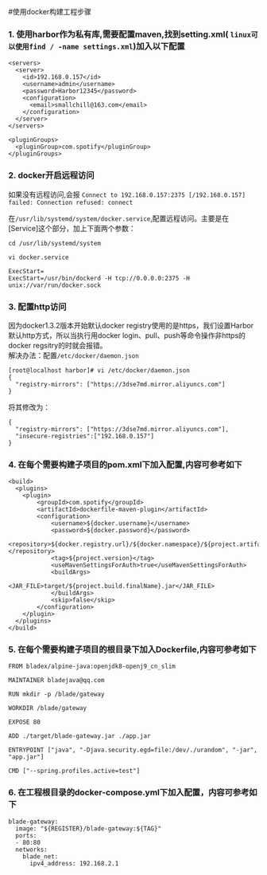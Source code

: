 #使用docker构建工程步骤
### 1. 使用harbor作为私有库,需要配置maven,找到setting.xml( `linux可以使用find / -name settings.xml`)加入以下配置

```
<servers>
  <server>
    <id>192.168.0.157</id>
    <username>admin</username>
    <password>Harbor12345</password>
    <configuration>
      <email>smallchill@163.com</email>
    </configuration>
  </server>
</servers>

<pluginGroups>
  <pluginGroup>com.spotify</pluginGroup>  
</pluginGroups>
```

### 2. docker开启远程访问

如果没有远程访问,会报 `Connect to 192.168.0.157:2375 [/192.168.0.157] failed: Connection refused: connect`

在`/usr/lib/systemd/system/docker.service`,配置远程访问。主要是在[Service]这个部分，加上下面两个参数：

```
cd /usr/lib/systemd/system

vi docker.service

ExecStart=
ExecStart=/usr/bin/dockerd -H tcp://0.0.0.0:2375 -H unix://var/run/docker.sock
```

### 3. 配置http访问
因为docker1.3.2版本开始默认docker registry使用的是https，我们设置Harbor默认http方式，所以当执行用docker login、pull、push等命令操作非https的docker regsitry的时就会报错。  
解决办法：配置`/etc/docker/daemon.json`

```
[root@localhost harbor]# vi /etc/docker/daemon.json 
{
  "registry-mirrors": ["https://3dse7md.mirror.aliyuncs.com"]
}
```

将其修改为：

```
{
  "registry-mirrors": ["https://3dse7md.mirror.aliyuncs.com"],
  "insecure-registries":["192.168.0.157"]
}
```

### 4. 在每个需要构建子项目的pom.xml下加入配置,内容可参考如下

```
<build>
  <plugins>
    <plugin>
        <groupId>com.spotify</groupId>
        <artifactId>dockerfile-maven-plugin</artifactId>
        <configuration>
            <username>${docker.username}</username>
            <password>${docker.password}</password>
            <repository>${docker.registry.url}/${docker.namespace}/${project.artifactId}</repository>
            <tag>${project.version}</tag>
            <useMavenSettingsForAuth>true</useMavenSettingsForAuth>
            <buildArgs>
                <JAR_FILE>target/${project.build.finalName}.jar</JAR_FILE>
            </buildArgs>
            <skip>false</skip>
        </configuration>
    </plugin>
  </plugins>
</build>
```

### 5. 在每个需要构建子项目的根目录下加入Dockerfile,内容可参考如下

```
FROM bladex/alpine-java:openjdk8-openj9_cn_slim

MAINTAINER bladejava@qq.com

RUN mkdir -p /blade/gateway

WORKDIR /blade/gateway

EXPOSE 80

ADD ./target/blade-gateway.jar ./app.jar

ENTRYPOINT ["java", "-Djava.security.egd=file:/dev/./urandom", "-jar", "app.jar"]

CMD ["--spring.profiles.active=test"]
```

### 6. 在工程根目录的docker-compose.yml下加入配置，内容可参考如下
```
blade-gateway:
  image: "${REGISTER}/blade-gateway:${TAG}"
  ports:
  - 80:80
  networks:
    blade_net:
      ipv4_address: 192.168.2.1
```
